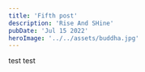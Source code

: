 ```yaml
---
title: 'Fifth post'
description: 'Rise And SHine'
pubDate: 'Jul 15 2022'
heroImage: '../../assets/buddha.jpg'
---
```


test test
